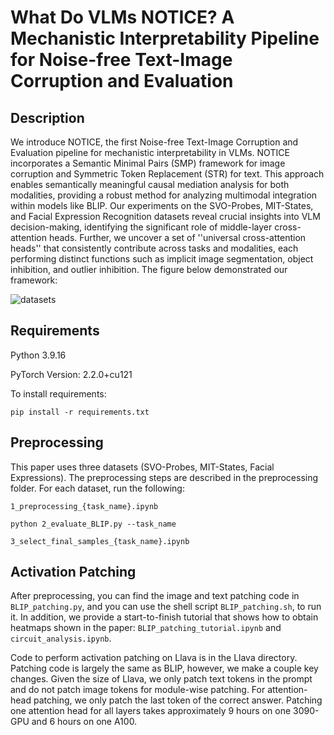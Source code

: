# What Do VLMs NOTICE? A Mechanistic Interpretability Pipeline for Noise-free Text-Image Corruption and Evaluation

## Description
We introduce NOTICE, the first Noise-free Text-Image Corruption and Evaluation pipeline for mechanistic interpretability in VLMs. NOTICE incorporates a Semantic Minimal Pairs (SMP) framework for image corruption and Symmetric Token Replacement (STR) for text. This approach enables semantically meaningful causal mediation analysis for both modalities, providing a robust method for analyzing multimodal integration within models like BLIP. Our experiments on the SVO-Probes, MIT-States, and Facial Expression Recognition datasets reveal crucial insights into VLM decision-making, identifying the significant role of middle-layer cross-attention heads. Further, we uncover a set of ''universal cross-attention heads'' that consistently contribute across tasks and modalities, each performing distinct functions such as implicit image segmentation, object inhibition, and outlier inhibition. The figure below demonstrated our framework:

![datasets](https://github.com/user-attachments/assets/125b1f9e-45e2-4dbe-94b3-9eccc7c82767)


## Requirements
Python 3.9.16

PyTorch Version: 2.2.0+cu121

To install requirements:

```setup
pip install -r requirements.txt
```
## Preprocessing
This paper uses three datasets (SVO-Probes, MIT-States, Facial Expressions). The preprocessing steps are described in the preprocessing folder. For each dataset, run the following: 

```
1_preprocessing_{task_name}.ipynb
```
```
python 2_evaluate_BLIP.py --task_name
```
```
3_select_final_samples_{task_name}.ipynb
```

## Activation Patching

After preprocessing, you can find the image and text patching code in `BLIP_patching.py`, and you can use the shell script `BLIP_patching.sh`, to run it. In addition, we provide a start-to-finish tutorial that shows how to obtain heatmaps shown in the paper: `BLIP_patching_tutorial.ipynb` and  `circuit_analysis.ipynb`. 

Code to perform activation patching on Llava is in the Llava directory. Patching code is largely the same as BLIP, however, we make a couple key changes. Given the size of Llava, we only patch text tokens in the prompt and do not patch image tokens for module-wise patching. For attention-head patching, we only patch the last token of the correct answer. Patching one attention head for all layers takes approximately 9 hours on one 3090-GPU and 6 hours on one A100.  

